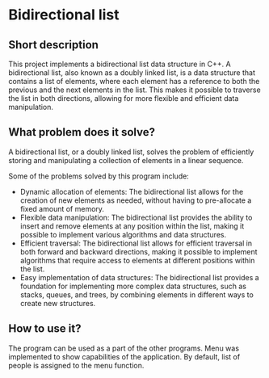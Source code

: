 # Bidirectional list

## Short description

This project implements a bidirectional list data structure in C++. A bidirectional list, also known as a doubly linked list, is a data structure that contains a list of elements, where each element has a reference to both the previous and the next elements in the list. This makes it possible to traverse the list in both directions, allowing for more flexible and efficient data manipulation.

## What problem does it solve?

A bidirectional list, or a doubly linked list, solves the problem of efficiently storing and manipulating a collection of elements in a linear sequence.

Some of the problems solved by this program include:
* Dynamic allocation of elements: The bidirectional list allows for the creation of new elements as needed, without having to pre-allocate a fixed amount of memory.
* Flexible data manipulation: The bidirectional list provides the ability to insert and remove elements at any position within the list, making it possible to implement various algorithms and data structures.
* Efficient traversal: The bidirectional list allows for efficient traversal in both forward and backward directions, making it possible to implement algorithms that require access to elements at different positions within the list.
* Easy implementation of data structures: The bidirectional list provides a foundation for implementing more complex data structures, such as stacks, queues, and trees, by combining elements in different ways to create new structures.

## How to use it?

The program can be used as a part of the other programs. Menu was implemented to show capabilities of the application. By default, list of people is assigned to the menu function.